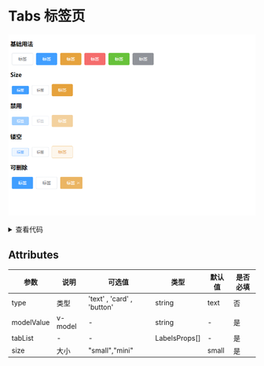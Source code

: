 # Tabs 标签页

![alt](./../../public/component/tag.png)

<details>
<summary>查看代码</summary>

```vue
<template>
  <div>
    <h3>基础用法</h3>
    <Tag type="">标签</Tag>
    <Tag type="primary">标签</Tag>
    <Tag type="warning">标签</Tag>
    <Tag type="danger">标签</Tag>
    <Tag type="success">标签</Tag>
    <Tag type="info">标签</Tag>
  </div>
  <div>
    <h3>Size</h3>
    <Tag type="primary" size="mini">标签</Tag>
    <Tag type="" size="small">标签</Tag>
    <Tag type="warning" size="midium">标签</Tag>
  </div>
  <div>
    <h3>禁用</h3>
    <Tag type="primary" size="mini" disabled>标签</Tag>
    <Tag type="" size="small" disabled>标签</Tag>
    <Tag type="warning" size="midium" disabled>标签</Tag>
  </div>
  <div>
    <h3>镂空</h3>
    <Tag type="primary" size="mini" plain>标签</Tag>
    <Tag type="" size="small" plain>标签</Tag>
    <Tag type="warning" size="midium" plain>标签</Tag>
  </div>
  <div>
    <h3>可删除</h3>
    <Tag type="primary" closable>标签</Tag>
    <Tag type="" closable>标签</Tag>
    <Tag type="warning" size="midium" closable>标签</Tag>
  </div>
</template>

<script lang="ts" setup>
import { Tag } from "zgy-ui";
</script>

<style></style>
```

</details>

## Attributes

| 参数| 说明 |可选值|类型|默认值| 是否必填|
|-----| -------|-----|---|-------|----|
| type| 类型 | 'text' , 'card' , 'button' |string | text |否|
| modelValue| v-model | - | string | - |是|
| tabList| - | - | LabelsProps[] | - |是|
| size| 大小 | "small","mini" |  | small |是|
